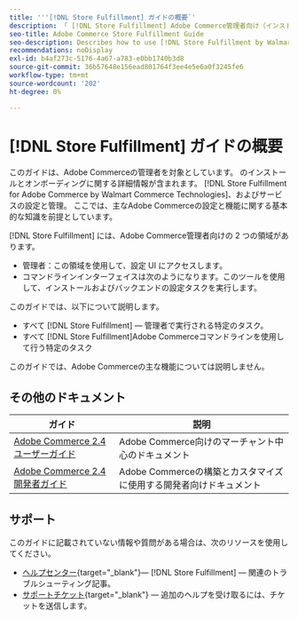 ```yaml
---
title: '''[!DNL Store Fulfillment] ガイドの概要`'
description: 「 [!DNL Store Fulfillment] Adobe Commerce管理者向け（インストールやオンボーディングを含む）」
seo-title: Adobe Commerce Store Fulfillment Guide
seo-description: Describes how to use [!DNL Store Fulfillment by Walmart Commerce Technologies] services with Adobe Commerce.
recommendations: noDisplay
exl-id: b4af273c-5176-4a67-a783-e0bb1740b3d8
source-git-commit: 36b57648e156ead801764f3ee4e5e6a0f3245fe6
workflow-type: tm+mt
source-wordcount: '202'
ht-degree: 0%

---
```


# [!DNL Store Fulfillment] ガイドの概要

このガイドは、Adobe Commerceの管理者を対象としています。 のインストールとオンボーディングに関する詳細情報が含まれます。 [!DNL Store Fulfillment for Adobe Commerce by Walmart Commerce Technologies]、およびサービスの設定と管理。 ここでは、主なAdobe Commerceの設定と機能に関する基本的な知識を前提としています。

[!DNL Store Fulfillment] には、Adobe Commerce管理者向けの 2 つの領域があります。

* 管理者：この領域を使用して、設定 UI にアクセスします。
* コマンドラインインターフェイスは次のようになります。このツールを使用して、インストールおよびバックエンドの設定タスクを実行します。

このガイドでは、以下について説明します。

* すべて [!DNL Store Fulfillment] — 管理者で実行される特定のタスク。
* すべて [!DNL Store Fulfillment]Adobe Commerceコマンドラインを使用して行う特定のタスク

このガイドでは、Adobe Commerceの主な機能については説明しません。

## その他のドキュメント

| ガイド | 説明 |
|-----------------------------------------------------------------------|----------------------------------------------------------------------------|
| [Adobe Commerce 2.4 ユーザーガイド](https://docs.magento.com/user-guide/) | Adobe Commerce向けのマーチャント中心のドキュメント |
| [Adobe Commerce 2.4 開発者ガイド](https://devdocs.magento.com/) | Adobe Commerceの構築とカスタマイズに使用する開発者向けドキュメント |

## サポート

このガイドに記載されていない情報や質問がある場合は、次のリソースを使用してください。

* [ヘルプセンター](https://experienceleague.adobe.com/docs/commerce-knowledge-base/kb/help-center-guide/magento-help-center-user-guide.html#submit-ticket){target="_blank"}— [!DNL Store Fulfillment] — 関連のトラブルシューティング記事。
* [サポートチケット](https://experienceleague.adobe.com/docs/commerce-knowledge-base/kb/help-center-guide/magento-help-center-user-guide.html#submit-ticket){target="_blank"} — 追加のヘルプを受け取るには、チケットを送信します。
